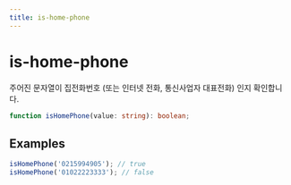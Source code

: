 ```yaml
---
title: is-home-phone
---
```


# is-home-phone

주어진 문자열이 집전화번호 (또는 인터넷 전화, 통신사업자 대표전화) 인지 확인합니다.

```typescript
function isHomePhone(value: string): boolean;
```

## Examples

```typescript
isHomePhone('0215994905'); // true
isHomePhone('01022223333'); // false
```
